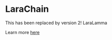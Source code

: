 # LaraChain

This has been replaced by version 2! LaraLamma

Learn more [here](https://laralamma-docs.readthedocs.io/en/latest/index.html)


